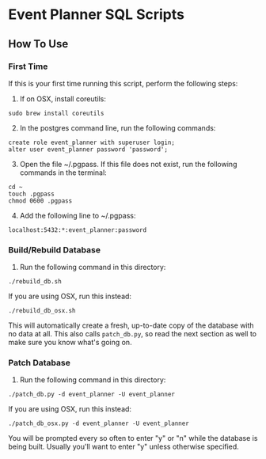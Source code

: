 # Event Planner SQL Scripts

## How To Use

### First Time

If this is your first time running this script, perform the following steps:

1. If on OSX, install coreutils:

`sudo brew install coreutils`

2. In the postgres command line, run the following commands:

```
create role event_planner with superuser login;
alter user event_planner password 'password';
```

3. Open the file ~/.pgpass. If this file does not exist, run the following
commands in the terminal:

```
cd ~
touch .pgpass
chmod 0600 .pgpass
```

4. Add the following line to ~/.pgpass:

`localhost:5432:*:event_planner:password`

### Build/Rebuild Database

1. Run the following command in this directory:

`./rebuild_db.sh`

If you are using OSX, run this instead:

`./rebuild_db_osx.sh`

This will automatically create a fresh, up-to-date copy of the database with no
data at all. This also calls `patch_db.py`, so read the next section as well
to make sure you know what's going on.

### Patch Database

1. Run the following command in this directory:

`./patch_db.py -d event_planner -U event_planner`

If you are using OSX, run this instead:

`./patch_db_osx.py -d event_planner -U event_planner`

You will be prompted every so often to enter "y" or "n" while the database is
being built. Usually you'll want to enter "y" unless otherwise specified.
